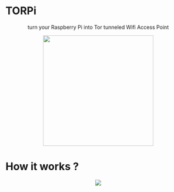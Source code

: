 # TORPi
<p align="center">
  <p align="center">
    turn your Raspberry Pi into Tor tunneled Wifi Access Point
  <p/>
  <p align="center">
    <img width="300" src="/../master/torpi_logo.png?raw=true"/>
  <p/>
</p>

# How it works ?

<p align="center">
  <img src="/../master/torpi_diagram.png?raw=true"/>
<p/>
